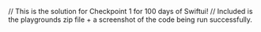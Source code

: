 // This is the solution for Checkpoint 1 for 100 days of Swiftui! 
// Included is the playgrounds zip file + a screenshot of the code being run successfully.
